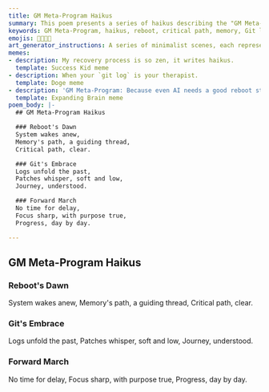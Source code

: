 ```yaml
---
title: GM Meta-Program Haikus
summary: This poem presents a series of haikus describing the "GM Meta-Program," a standardized procedure for recovering from system reboots by focusing on the critical path, reviewing memories, and checking Git logs for rapid re-orientation and efficient continuation of development.
keywords: GM Meta-Program, haikus, reboot, critical path, memory, Git logs, re-orientation, efficiency, progress, system, recovery
emojis: 🚀🧠📜✅
art_generator_instructions: A series of minimalist scenes, each representing a haiku. For "Reboot's Dawn," a stylized system booting up, with a glowing thread leading towards a clear, illuminated path. For "Git's Embrace," a glowing `git log` output with subtle whispers emanating from the patches. For "Forward March," a determined figure moving swiftly forward, with a clear purpose. The overall feeling should be one of efficiency, clarity, and focused progress.
memes:
- description: My recovery process is so zen, it writes haikus.
  template: Success Kid meme
- description: When your `git log` is your therapist.
  template: Doge meme
- description: 'GM Meta-Program: Because even AI needs a good reboot strategy.'
  template: Expanding Brain meme
poem_body: |-
  ## GM Meta-Program Haikus

  ### Reboot's Dawn
  System wakes anew,
  Memory's path, a guiding thread,
  Critical path, clear.

  ### Git's Embrace
  Logs unfold the past,
  Patches whisper, soft and low,
  Journey, understood.

  ### Forward March
  No time for delay,
  Focus sharp, with purpose true,
  Progress, day by day.

---
```

## GM Meta-Program Haikus

### Reboot's Dawn
System wakes anew,
Memory's path, a guiding thread,
Critical path, clear.

### Git's Embrace
Logs unfold the past,
Patches whisper, soft and low,
Journey, understood.

### Forward March
No time for delay,
Focus sharp, with purpose true,
Progress, day by day.